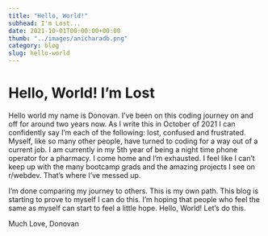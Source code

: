 ```yaml
---
title: "Hello, World!"
subhead: I'm Lost...
date: 2021-10-01T00:00:00+00:00
thumb: "../images/anicharadb.png"
category: blog
slug: hello-world
---
```


# Hello, World! I’m Lost

Hello world my name is Donovan. I’ve been on this coding journey on and off for around two years now. As I write this in October of 2021 I can confidently say I’m each of the following: lost, confused and frustrated. Myself, like so many other people, have turned to coding for a way out of a current job. I am currently in my 5th year of being a night time phone operator for a pharmacy. I come home and I’m exhausted. I feel like I can’t keep up with the many bootcamp grads and the amazing projects I see on r/webdev. That’s where I’ve messed up. 


I’m done comparing my journey to others. This is my own path. This blog is starting to prove to myself I can do this. I’m hoping that people who feel the same as myself can start to feel a little hope. Hello, World! Let’s do this.

Much Love,
Donovan
